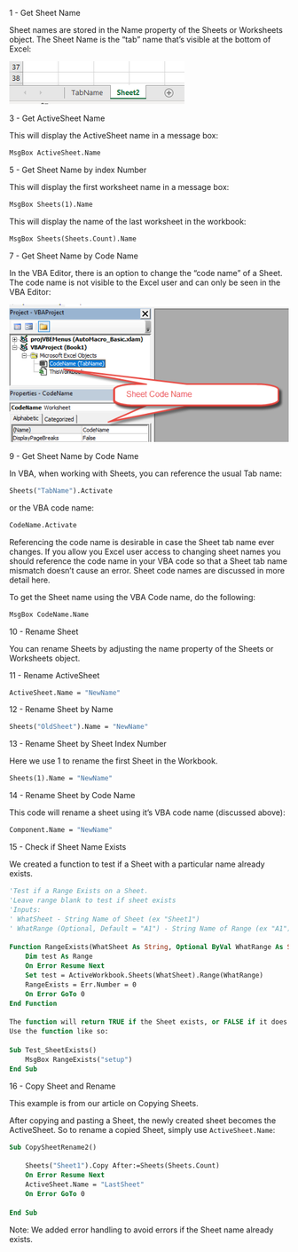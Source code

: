 1 - Get Sheet Name

Sheet names are stored in the Name property of the Sheets or Worksheets object.  The Sheet Name is the “tab” name that’s visible at the bottom of Excel:

![Image](2.png)

3 - Get ActiveSheet Name

This will display the ActiveSheet name in a message box:

```vb
MsgBox ActiveSheet.Name
```

5 - Get Sheet Name by index Number

This will display the first worksheet name in a message box:

```vb
MsgBox Sheets(1).Name
```

This will display the name of the last worksheet in the workbook:

```vb
MsgBox Sheets(Sheets.Count).Name
```

7 - Get Sheet Name by Code Name

In the VBA Editor, there is an option to change the “code name” of a Sheet. The code name is not visible to the Excel user and can only be seen in the VBA Editor:

![Image](8.png)


9 - Get Sheet Name by Code Name

In VBA, when working with Sheets, you can reference the usual Tab name:

```vb
Sheets("TabName").Activate
```

or the VBA code name:

```vb
CodeName.Activate
```

Referencing the code name is desirable in case the Sheet tab name ever changes. If you allow you Excel user access to changing sheet names you should reference the code name in your VBA code so that a Sheet tab name mismatch doesn’t cause an error. Sheet code names are discussed in more detail here.


To get the Sheet name using the VBA Code name, do the following:

```vb
MsgBox CodeName.Name
```

10 - Rename Sheet

You can rename Sheets by adjusting the name property of the Sheets or Worksheets object.


11 - Rename ActiveSheet

```vb
ActiveSheet.Name = "NewName"
```

12 - Rename Sheet by Name

```vb
Sheets("OldSheet").Name = "NewName"
```

13 - Rename Sheet by Sheet Index Number

Here we use 1 to rename the first Sheet in the Workbook.

```vb
Sheets(1).Name = "NewName"
```

14 - Rename Sheet by Code Name

This code will rename a sheet using it’s VBA code name (discussed above):

```vb
Component.Name = "NewName"
```

15 - Check if Sheet Name Exists

We created a function to test if a Sheet with a particular name already exists.

```vb
'Test if a Range Exists on a Sheet.
'Leave range blank to test if sheet exists
'Inputs:
' WhatSheet - String Name of Sheet (ex "Sheet1")
' WhatRange (Optional, Default = "A1") - String Name of Range (ex "A1")

Function RangeExists(WhatSheet As String, Optional ByVal WhatRange As String = "A1") As Boolean
    Dim test As Range
    On Error Resume Next
    Set test = ActiveWorkbook.Sheets(WhatSheet).Range(WhatRange)
    RangeExists = Err.Number = 0
    On Error GoTo 0
End Function

The function will return TRUE if the Sheet exists, or FALSE if it does not.
Use the function like so:

Sub Test_SheetExists()
    MsgBox RangeExists("setup")
End Sub
```

16 - Copy Sheet and Rename

This example is from our article on Copying Sheets.

After copying and pasting a Sheet, the newly created sheet becomes the ActiveSheet. So to rename a copied Sheet, simply use `ActiveSheet.Name`:

```vb
Sub CopySheetRename2()

    Sheets("Sheet1").Copy After:=Sheets(Sheets.Count)
    On Error Resume Next
    ActiveSheet.Name = "LastSheet"
    On Error GoTo 0

End Sub
```

Note: We added error handling to avoid errors if the Sheet name already exists.